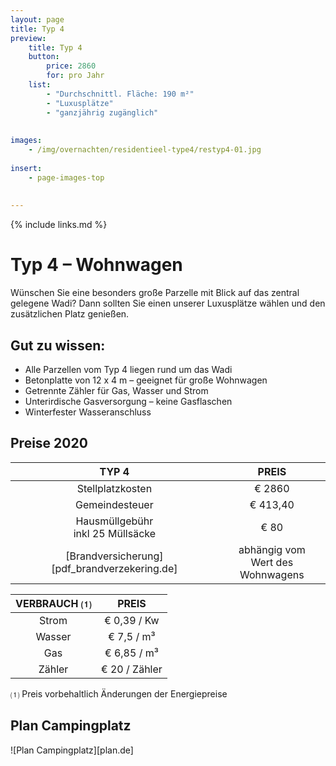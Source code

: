 ```yaml
---
layout: page
title: Typ 4
preview: 
    title: Typ 4
    button:
        price: 2860
        for: pro Jahr
    list:
        - "Durchschnittl. Fläche: 190 m²"
        - "Luxusplätze"
        - "ganzjährig zugänglich"
        
        
images:
    - /img/overnachten/residentieel-type4/restyp4-01.jpg
    
insert:
    - page-images-top
    
    
---
```


{% include links.md %}

# Typ 4 – Wohnwagen

Wünschen Sie eine besonders große Parzelle mit Blick auf das zentral gelegene Wadi? Dann sollten Sie einen unserer Luxusplätze wählen und den zusätzlichen Platz genießen.

## Gut zu wissen:

- Alle Parzellen vom Typ 4 liegen rund um das Wadi
- Betonplatte von 12 x 4 m – geeignet für große Wohnwagen
- Getrennte Zähler für Gas, Wasser und Strom
- Unterirdische Gasversorgung – keine Gasflaschen
- Winterfester Wasseranschluss


## Preise 2020

TYP 4                                         |PREIS                               |
:---------------------------------------------:|:----------------------------------:|
Stellplatzkosten                         | € 2860        
Gemeindesteuer                                   | € 413,40
Hausmüllgebühr<br>inkl 25 Müllsäcke<br>         | € 80  
 [Brandversicherung][pdf_brandverzekering.de]   | abhängig vom <br>Wert des Wohnwagens

VERBRAUCH ⑴           |PREIS          |
:--------------------:|:-------------:|
Strom                 | € 0,39 / Kw        
Wasser                | € 7,5 / m³
Gas                   | € 6,85 / m³
Zähler                | € 20 / Zähler

⑴ Preis vorbehaltlich Änderungen der Energiepreise

## Plan Campingplatz

![Plan Campingplatz][plan.de]
